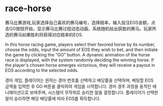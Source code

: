 # race-horse
赛马比赛游戏,玩家选择自己喜欢的赛马编号，选择赔率，输入投注EOS金额，点击GO按钮开始，显示赛马比赛过程动态动画，系统随机给出获胜的赛马。玩家所选的赛马如果胜利将获得对应赔率的EOS.

In this horse racing game, players select their favored horse by its number, choose the odds, input the amount of EOS they wish to bet, and then initiate the game by clicking the "GO" button. A dynamic animation of the horse race is displayed, with the system randomly deciding the winning horse. If the player's chosen horse emerges victorious, they will receive a payout in EOS according to the selected odds.

경마 게임, 플레이어는 원하는 경마 번호를 선택하고 배당률을 선택하며, 베팅할 EOS 금액을 입력한 후 GO 버튼을 클릭하여 게임을 시작합니다. 경마 경주 과정을 동적인 애니메이션으로 보여주며, 시스템이 무작위로 승리한 말을 결정합니다. 플레이어가 선택한 말이 승리하면 해당 배당률에 따라 EOS를 획득합니다.
